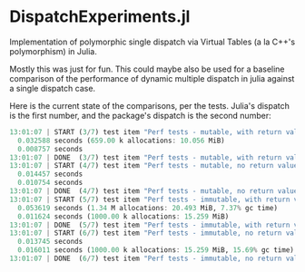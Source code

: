 # DispatchExperiments.jl

Implementation of polymorphic single dispatch via Virtual Tables (a la C++'s polymorphism) in Julia.

Mostly this was just for fun. This could maybe also be used for a baseline comparison of the performance of dynamic multiple dispatch in julia against a single dispatch case.

Here is the current state of the comparisons, per the tests.
Julia's dispatch is the first number, and the package's dispatch is the second number:
```julia
13:01:07 | START (3/7) test item "Perf tests - mutable, with return value" at src/single-dispatch-tests.jl:74
  0.032588 seconds (659.00 k allocations: 10.056 MiB)
  0.008757 seconds
13:01:07 | DONE  (3/7) test item "Perf tests - mutable, with return value" 0.1 secs (45.3% compile), 782.97 K allocs (19.125 MB)
13:01:07 | START (4/7) test item "Perf tests - mutable, no return value" at src/single-dispatch-tests.jl:133
  0.014457 seconds
  0.010754 seconds
13:01:07 | DONE  (4/7) test item "Perf tests - mutable, no return value" <0.1 secs (53.7% compile), 126.21 K allocs (8.789 MB)
13:01:07 | START (5/7) test item "Perf tests - immutable, with return value" at src/single-dispatch-tests.jl:198
  0.053619 seconds (1.34 M allocations: 20.493 MiB, 7.37% gc time)
  0.011624 seconds (1000.00 k allocations: 15.259 MiB)
13:01:07 | DONE  (5/7) test item "Perf tests - immutable, with return value" 0.1 secs (38.8% compile, 2.9% GC), 2.47 M allocs (46.359 MB)
13:01:07 | START (6/7) test item "Perf tests - immutable, no return value" at src/single-dispatch-tests.jl:259
  0.013745 seconds
  0.016011 seconds (1000.00 k allocations: 15.259 MiB, 15.69% gc time)
13:01:07 | DONE  (6/7) test item "Perf tests - immutable, no return value" <0.1 secs (51.1% compile, 2.6% GC), 1.13 M allocs (24.847 MB)
```

